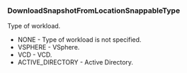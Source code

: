 ### DownloadSnapshotFromLocationSnappableType
Type of workload.

- NONE - Type of workload is not specified.
- VSPHERE - VSphere.
- VCD - VCD.
- ACTIVE_DIRECTORY - Active Directory.
